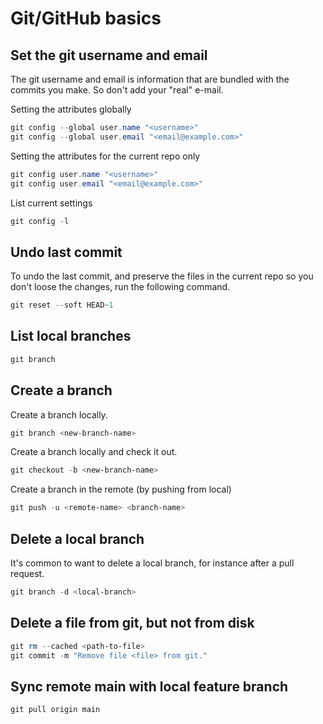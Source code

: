# Git/GitHub basics

## Set the git username and email

The git username and email is information that are bundled with the commits you make. So don't add your "real" e-mail.

Setting the attributes globally

```powershell
git config --global user.name "<username>"
git config --global user.email "<email@example.com>"
```

Setting the attributes for the current repo only

```powershell
git config user.name "<username>"
git config user.email "<email@example.com>"
```

List current settings

```powershell
git config -l
```

## Undo last commit

To undo the last commit, and preserve the files in the current repo so you don't loose the changes, run the following command.

```powershell
git reset --soft HEAD~1
```

## List local branches

```powershell
git branch
```

## Create a branch

Create a branch locally.

```powershell
git branch <new-branch-name>
```

Create a branch locally and check it out.

```powershell
git checkout -b <new-branch-name>
```

Create a branch in the remote (by pushing from local)

```powershell
git push -u <remote-name> <branch-name>
```

## Delete a local branch

It's common to want to delete a local branch, for instance after a pull request.

```powershell
git branch -d <local-branch>
```

## Delete a file from git, but not from disk

```powershell
git rm --cached <path-to-file>
git commit -m "Remove file <file> from git."
```

## Sync remote main with local feature branch

```shell
git pull origin main
```